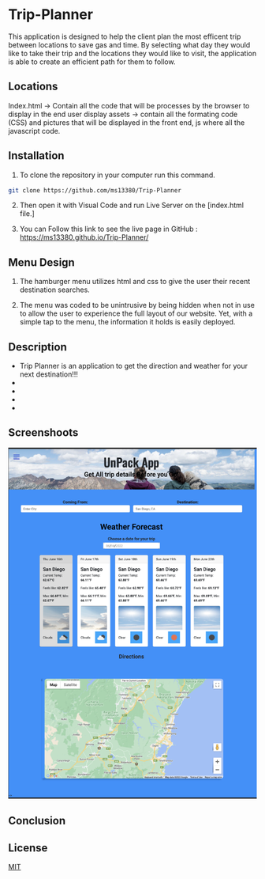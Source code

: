 # Trip-Planner
This application is designed to help the client plan the most efficent trip between locations to save gas and time.
By selecting what day they would like to take their trip and the locations they would like to visit,
the application is able to create an efficient path for them to follow.

## Locations 

Index.html -> Contain all the code that will be processes by the browser to display in the end user display assets -> contain all the formating code (CSS) and pictures that will be displayed in the front end, js where all the javascript code.

## Installation

1. To clone the repository in your computer run this command.

```bash
git clone https://github.com/ms13380/Trip-Planner

```

2. Then open it with Visual Code and run Live Server on the [index.html file.]

3. You can Follow this link to see the live page in GitHub : https://ms13380.github.io/Trip-Planner/

## Menu Design
1. The hamburger menu utilizes html and css to give the user their recent destination searches.

2. The menu was coded to be unintrusive by being hidden when not in use to allow the user to experience the full layout of our website. Yet, with a simple tap to the menu, the information it holds is easily deployed.




## Description

- Trip Planner is an application to get the direction and weather for your next destination!!!
- 
- 
- 
-





## Screenshoots

![My animated logo](./assets/readme-pics/overview.png)

## Conclusion 

 


## License
[MIT](https://choosealicense.com/licenses/mit/)

